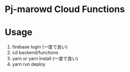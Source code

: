 Pj-marowd Cloud Functions
===

# Usage
1. firebase login (一度で良い)
1. cd backend/functions
1. yarn or yarn install (一度で良い)
1. yarn run deploy
